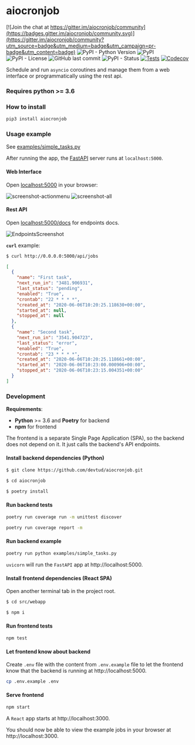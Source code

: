 # aiocronjob

[![Join the chat at https://gitter.im/aiocronjob/community](https://badges.gitter.im/aiocronjob/community.svg)](https://gitter.im/aiocronjob/community?utm_source=badge&utm_medium=badge&utm_campaign=pr-badge&utm_content=badge)
![PyPI - Python Version](https://img.shields.io/pypi/pyversions/aiocronjob?style=flat-square)
![PyPI](https://img.shields.io/pypi/v/aiocronjob?style=flat-square)
![PyPI - License](https://img.shields.io/pypi/l/aiocronjob?style=flat-square)
![GitHub last commit](https://img.shields.io/github/last-commit/devtud/aiocronjob?style=flat-square)
![PyPI - Status](https://img.shields.io/pypi/status/aiocronjob?style=flat-square)
[![Tests](https://github.com/devtud/aiocronjob/workflows/Tests/badge.svg)](https://github.com/devtud/aiocronjob/actions?workflow=Tests)
[![Codecov](https://codecov.io/gh/devtud/aiocronjob/branch/main/graph/badge.svg)](https://codecov.io/gh/devtud/aiocronjob)

Schedule and run `asyncio` coroutines and manage them from a web interface or programmatically using the rest api.

### Requires python >= 3.6

### How to install

```bash
pip3 install aiocronjob
```

### Usage example

See [examples/simple_tasks.py](/examples/simple_tasks.py)


After running the app, the [FastAPI](https://fastapi.tiangolo.com) server runs at `localhost:5000`.

#### Web Interface

Open [localhost:5000](http://localhost:5000) in your browser:

![screenshot-actionmenu](https://raw.githubusercontent.com/devtud/aiocronjob/master/examples/screenshot-actionmenu.webp)
![screenshot-all](https://raw.githubusercontent.com/devtud/aiocronjob/master/examples/screenshot-all.webp)

#### Rest API

Open [localhost:5000/docs](http://localhost:5000/docs) for endpoints docs.

![EndpointsScreenshot](https://raw.githubusercontent.com/devtud/aiocronjob/master/examples/screenshot-endpoints.webp)

**`curl`** example:
 
```bash
$ curl http://0.0.0.0:5000/api/jobs
```
```json
[
  {
    "name": "First task",
    "next_run_in": "3481.906931",
    "last_status": "pending",
    "enabled": "True",
    "crontab": "22 * * * *",
    "created_at": "2020-06-06T10:20:25.118630+00:00",
    "started_at": null,
    "stopped_at": null
  },
  {
    "name": "Second task",
    "next_run_in": "3541.904723",
    "last_status": "error",
    "enabled": "True",
    "crontab": "23 * * * *",
    "created_at": "2020-06-06T10:20:25.118661+00:00",
    "started_at": "2020-06-06T10:23:00.000906+00:00",
    "stopped_at": "2020-06-06T10:23:15.004351+00:00"
  }
]
```

### Development

**Requirements**:
- **Python** >= 3.6 and **Poetry** for backend
- **npm** for frontend

The frontend is a separate Single Page Application (SPA), so the backend does not depend on it. It just calls the backend's API endpoints.

#### Install backend dependencies (Python)

```bash
$ git clone https://github.com/devtud/aiocronjob.git

$ cd aiocronjob

$ poetry install
```

#### Run backend tests

```bash
poetry run coverage run -m unittest discover

poetry run coverage report -m
```

#### Run backend example

```bash
poetry run python examples/simple_tasks.py
```

`uvicorn` will run the `FastAPI` app at http://localhost:5000.

#### Install frontend dependencies (React SPA)

Open another terminal tab in the project root.

```bash
$ cd src/webapp

$ npm i
```

#### Run frontend tests

```bash
npm test
```

#### Let frontend know about backend

Create `.env` file with the content from `.env.example` file to let the frontend know that the backend is running at http://localhost:5000.

```bash
cp .env.example .env
```

#### Serve frontend

```bash
npm start
```

A `React` app starts at http://localhost:3000.

You should now be able to view the example jobs in your browser at http://localhost:3000.
